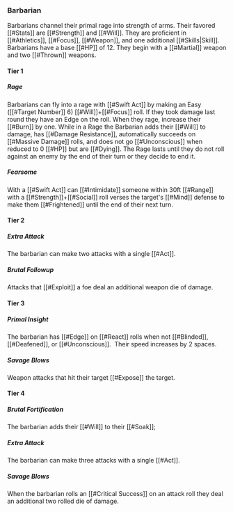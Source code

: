 ### Barbarian
Barbarians channel their primal rage into strength of arms. Their favored [[#Stats]] are [[#Strength]] and [[#Will]]. They are proficient in [[#Athletics]], [[#Focus]], [[#Weapon]], and one additional [[#Skills|Skill]]. Barbarians have a base [[#HP]] of 12. They begin with a [[#Martial]] weapon and two [[#Thrown]] weapons.

#### Tier 1

##### Rage
Barbarians can fly into a rage with [[#Swift Act]] by making an Easy ([[#Target Number]] 6) [[#Will]]+[[#Focus]] roll. If they took damage last round they have an Edge on the roll. When they rage, increase their [[#Burn]] by one. While in a Rage the Barbarian adds their [[#Will]] to damage, has [[#Damage Resistance]], automatically succeeds on [[#Massive Damage]] rolls, and does not go [[#Unconscious]] when reduced to 0 [[#HP]] but are [[#Dying]].  The Rage lasts until they do not roll against an enemy by the end of their turn or  they decide to end it.

##### Fearsome
With a [[#Swift Act]] can [[#Intimidate]] someone within 30ft [[#Range]] with a [[#Strength]]+[[#Social]] roll verses the target's [[#Mind]] defense to make them [[#Frightened]] until the end of their next turn.

#### Tier 2

##### Extra Attack
The barbarian can make two attacks with a single [[#Act]].

##### Brutal Followup
Attacks that [[#Exploit]] a foe deal an additional weapon die of damage.

#### Tier 3

##### Primal Insight
The barbarian has [[#Edge]] on [[#React]] rolls when not [[#Blinded]], [[#Deafened]], or [[#Unconscious]].  Their speed increases by 2 spaces.

##### Savage Blows
Weapon attacks that hit their target [[#Expose]] the target.

#### Tier 4

##### Brutal Fortification
The barbarian adds their [[#Will]] to their [[#Soak]];

##### Extra Attack
The barbarian can make three attacks with a single [[#Act]].

##### Savage Blows
When the barbarian rolls an [[#Critical Success]] on an attack roll they deal an additional two rolled die of damage.